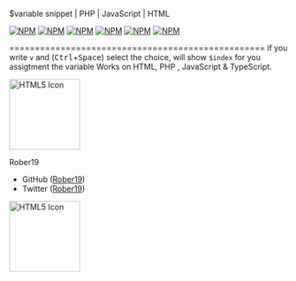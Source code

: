 
$variable snippet | PHP | JavaScript | HTML

[![NPM](https://img.shields.io/badge/js-on-yellow.svg)](https://github.com/Rober19/var-snippet)
[![NPM](https://img.shields.io/badge/build-passing-brightgreen.svg)](https://github.com/Rober19/var-snippet)
[![NPM](https://img.shields.io/redmine/plugin/stars/redmine_xlsx_format_issue_exporter.svg)](https://github.com/Rober19/var-snippet)
[![NPM](https://img.shields.io/uptimerobot/status/m778918918-3e92c097147760ee39d02d36.svg)](https://marketplace.visualstudio.com/items?itemName=rober19.php-var-snippet)
[![NPM](https://img.shields.io/badge/licence-MIT-brightgreen.svg)](https://github.com/Rober19/var-snippet)
[![NPM](https://img.shields.io/badge/Downloads-1.5K-brightgreen.svg)](https://marketplace.visualstudio.com/items?itemName=rober19.php-var-snippet)

==================================================
 if you write `v` and (<kbd>Ctrl</kbd>+<kbd>Space</kbd>) select the choice, will show `$index` for you assigtment the variable
 Works on HTML, PHP , JavaScript & TypeScript.

<img src="https://image.ibb.co/ixhYSk/ezgif_com_video_to_gif.gif" alt="HTML5 Icon" style="width:128px;height:128px;">

Rober19 
-   GitHub ([Rober19](https://github.com/rober19))  
-   Twitter ([Rober19](https://twitter.com/relaxboi19)) 

<img src="https://image.ibb.co/ez0YvF/EDEN_1.png" alt="HTML5 Icon" style="width:128px;height:128px;">
